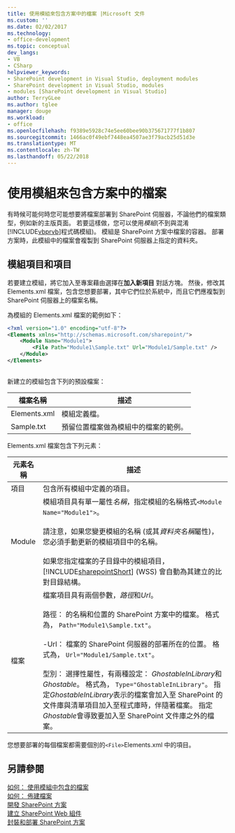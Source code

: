 ```yaml
---
title: 使用模組來包含方案中的檔案 |Microsoft 文件
ms.custom: ''
ms.date: 02/02/2017
ms.technology:
- office-development
ms.topic: conceptual
dev_langs:
- VB
- CSharp
helpviewer_keywords:
- SharePoint development in Visual Studio, deployment modules
- SharePoint development in Visual Studio, modules
- modules [SharePoint development in Visual Studio]
author: TerryGLee
ms.author: tglee
manager: douge
ms.workload:
- office
ms.openlocfilehash: f9389e5928c74e5ee60bee90b375671777f1b807
ms.sourcegitcommit: 1466ac0f49ebf7448ea4507ae3f79acb25d51d3e
ms.translationtype: MT
ms.contentlocale: zh-TW
ms.lasthandoff: 05/22/2018
---
```

# <a name="using-modules-to-include-files-in-the-solution"></a>使用模組來包含方案中的檔案
  有時候可能何時您可能想要將檔案部署到 SharePoint 伺服器，不論他們的檔案類型，例如新的主版頁面。 若要這樣做，您可以使用*模組*(不到與混淆[!INCLUDE[vbprvb](../sharepoint/includes/vbprvb-md.md)]程式碼模組)。 模組是 SharePoint 方案中檔案的容器。 部署方案時，此模組中的檔案會複製到 SharePoint 伺服器上指定的資料夾。  
  
## <a name="module-items-and-elements"></a>模組項目和項目  
 若要建立模組，將它加入至專案藉由選擇在**加入新項目** 對話方塊。 然後，修改其 Elements.xml 檔案，包含您想要部署，其中它們位於系統中，而且它們應複製到 SharePoint 伺服器上的檔案名稱。  
  
 為模組的 Elements.xml 檔案的範例如下：  
  
```xml  
<?xml version="1.0" encoding="utf-8"?>  
<Elements xmlns="http://schemas.microsoft.com/sharepoint/">  
    <Module Name="Module1">  
        <File Path="Module1\Sample.txt" Url="Module1/Sample.txt" />  
    </Module>  
</Elements>  
  
```  
  
 新建立的模組包含下列的預設檔案：  
  
|檔案名稱|描述|  
|---------------|-----------------|  
|Elements.xml|模組定義檔。|  
|Sample.txt|預留位置檔案做為模組中的檔案的範例。|  
  
 Elements.xml 檔案包含下列元素：  
  
|元素名稱|描述|  
|------------------|-----------------|  
|項目|包含所有模組中定義的項目。|  
|Module|模組項目具有單一屬性*名稱*，指定模組的名稱格式`<Module Name="Module1">`。<br /><br /> 請注意，如果您變更模組的名稱 (或其*資料夾名稱*屬性)，您必須手動更新的模組項目中的名稱。<br /><br /> 如果您指定檔案的子目錄中的模組項目， [!INCLUDE[sharepointShort](../sharepoint/includes/sharepointshort-md.md)] (WSS) 會自動為其建立的比對目錄結構。|  
|檔案|檔案項目具有兩個參數，*路徑*和*Url*。<br /><br /> 路徑： 的名稱和位置的 SharePoint 方案中的檔案。 格式為， `Path="Module1\Sample.txt"`。<br /><br /> -Url： 檔案的 SharePoint 伺服器的部署所在的位置。 格式為， `Url="Module1/Sample.txt"`。<br /><br /> 型別： 選擇性屬性，有兩種設定： *GhostableInLibrary*和*Ghostable*。 格式為， `Type="GhostableInLibrary"`。 指定*GhostableInLibrary*表示的檔案會加入至 SharePoint 的文件庫與清單項目加入至程式庫時，伴隨著檔案。 指定*Ghostable*會導致要加入至 SharePoint 文件庫之外的檔案。|  
  
 您想要部署的每個檔案都需要個別的`<File>`Elements.xml 中的項目。  
  
## <a name="see-also"></a>另請參閱  
 [如何： 使用模組中包含的檔案](../sharepoint/how-to-include-files-by-using-a-module.md)   
 [如何： 佈建檔案](http://go.microsoft.com/fwlink/?LinkID=144271)   
 [開發 SharePoint 方案](../sharepoint/developing-sharepoint-solutions.md)   
 [建立 SharePoint Web 組件](../sharepoint/creating-web-parts-for-sharepoint.md)   
 [封裝和部署 SharePoint 方案](../sharepoint/packaging-and-deploying-sharepoint-solutions.md)  
  
  